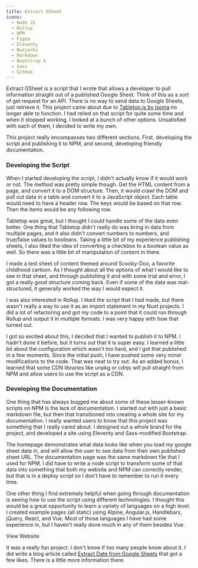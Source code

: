 ```yaml
---
title: Extract GSheet
icons:
  - Node JS
  - Rollup
  - NPM
  - Figma
  - Eleventy
  - Nunjucks
  - Markdown
  - Bootstrap 4
  - Sass
  - GitHub
---
```


Extract GSheet is a script that I wrote that allows a developer to pull information straight out of a published Google Sheet. Think of this as a sort of get request for an API. There is no way to send data to Google Sheets, just retrieve it. This project came about due to [Tabletop.js by jsoma](https://github.com/jsoma/tabletop) no longer able to function. I had relied on that script for quite some time and when it stopped working, I looked at a bunch of other options. Unsatisfied with each of them, I decided to write my own.

This project really encompasses two different sections. First, developing the script and publishing it to NPM, and second, developing friendly documentation.

### Developing the Script

When I started developing the script, I didn't actually know if it would work or not. The method was pretty simple though. Get the HTML content from a page, and convert it to a DOM structure. Then, it would crawl the DOM and pull out data in a table and convert it to a JavaScript object. Each table would need to have a header row. The keys would be based on that row. Then the items would be any following row. 

Tabletop was great, but I thought I could handle some of the data even better. One thing that Tabletop didn't really do was bring in data from multiple pages, and it also didn't convert numbers to numbers, and true/false values to booleans. Taking a little bit of my experience publishing sheets, I also liked the idea of converting a checkbox to a boolean value as well. So there was a little bit of manipulation of content in there. 

<content-img src="/img/projects/extract-gsheet/spreadsheet-screenshot.png" alt="Spreadsheet Screenshot"></content-img>

I made a test sheet of content themed around Scooby-Doo, a favorite childhood cartoon. As I thought about all the options of what I would like to see in that sheet, and through publishing it and with some trial and error, I got a really good structure coming back. Even if some of the data was mal-structured, it generally worked the way I would expect it.

I was also interested in Rollup. I liked the script that I had made, but there wasn't really a way to use it as an import statement in my Nuxt projects. I did a lot of refactoring and got my code to a point that it could run through Rollup and output it in multiple formats. I was very happy with how that turned out.

<content-img src="/img/projects/extract-gsheet/npm-screenshot.png" alt="NPM Screenshot"></content-img>

I got so excited about this, I decided that I wanted to publish it to NPM. I hadn't done it before, but it turns out that it is super easy. I learned a little bit about the configuration which wasn't too hard, and I got that published in a few moments. Since the initial push, I have pushed some very minor modifications to the code. That was neat to try out. As an added bonus, I learned that some CDN libraries like unpkg or cdnjs will pull straight from NPM and allow users to use the script as a CDN. 

### Developing the Documentation

One thing that has always bugged me about some of these lesser-known scripts on NPM is the lack of documentation. I started out with just a basic markdown file, but then that transitioned into creating a whole site for my documentation. I really wanted users to know that this project was something that I really cared about. I designed out a whole brand for the project, and developed a site using Eleventy and Sass-modified Bootstrap. 

<content-img src="/img/projects/extract-gsheet/data-screenshot.png" alt="Data Screenshot" width="400"></content-img>

The homepage demonstrates what data looks like when you load my google sheet data in, and will allow the user to see data from their own published sheet URL. The documentation page was the same markdown file that I used for NPM. I did have to write a node script to transform some of that data into something that both my website and NPM can correctly render, but that is in a deploy script so I don't have to remember to run it every time.

One other thing I find extremely helpful when going through documentation is seeing how to use the script using different technologies. I thought this would be a great opportunity to learn a variety of languages on a high level. I created example pages (all static) using Alpine, Angular.js, Handlebars, jQuery, React, and Vue. Most of those languages I have had some experience in, but I haven't really done much in any of them besides Vue. 

<content-img src="/img/projects/extract-gsheet/extract-gsheet-screenshot.png" alt="Extract GSheet Screenshot"></content-img>

<content-btn href="https://ngblaylock.github.io/extract-gsheet/">View Website</content-btn>

It was a really fun project. I don't know if too many people know about it. I did write a blog article called [Extract Date from Google Sheets](https://dev.to/ngblaylock/extract-data-from-google-sheets-13jn) that got a few likes. There is a little more information there.